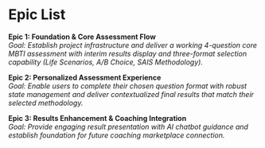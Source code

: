 # Epic List

**Epic 1: Foundation & Core Assessment Flow**  
*Goal: Establish project infrastructure and deliver a working 4-question core MBTI assessment with interim results display and three-format selection capability (Life Scenarios, A/B Choice, SAIS Methodology).*

**Epic 2: Personalized Assessment Experience**  
*Goal: Enable users to complete their chosen question format with robust state management and deliver contextualized final results that match their selected methodology.*

**Epic 3: Results Enhancement & Coaching Integration**  
*Goal: Provide engaging result presentation with AI chatbot guidance and establish foundation for future coaching marketplace connection.*
